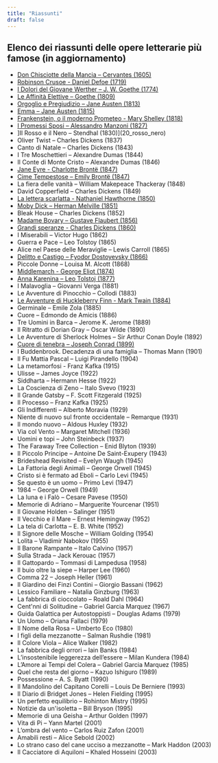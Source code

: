```yaml
---
title: "Riassunti"
draft: false
---
```

## Elenco dei riassunti delle opere letterarie più famose (in aggiornamento)


* [Don Chisciotte della Mancia – Cervantes (1605)](3_don_chisciotte)
* [Robinson Crusoe - Daniel Defoe (1719)](14_robinson_crusoe)
* [I Dolori del Giovane Werther – J. W. Goethe (1774)](12_giovane_werther)
* [Le Affinità Elettive – Goethe (1809)](17_affinita_elettive)
* [Orgoglio e Pregiudizio – Jane Austen (1813) ](1_orgoglio_e_pregiudizio)
* [Emma – Jane Austen (1815)](18_emma)
* [Frankenstein, o il moderno Prometeo - Mary Shelley (1818)](2_frankenstein)
* [I Promessi Sposi – Alessandro Manzoni (1827)](19_promessi_sposi)
* ]Il Rosso e il Nero – Stendhal (1830)](20_rosso_nero)
* Oliver Twist – Charles Dickens (1837)
* Canto di Natale – Charles Dickens (1843)
* I Tre Moschettieri – Alexandre Dumas (1844)
* Il Conte di Monte Cristo – Alexandre Dumas (1846)
* [Jane Eyre - Charlotte Brontë (1847)](4_jane_eyre)
* [Cime Tempestose – Emily Brontë (1847)](5_cime_tempestose)
* La fiera delle vanità – William Makepeace Thackeray (1848)
* David Copperfield – Charles Dickens (1849)
* [La lettera scarlatta - Nathaniel Hawthorne (1850)](7_lettera_scarlatta)
* [Moby Dick – Herman Melville (1851)](6_moby_dick)
* Bleak House – Charles Dickens (1852)
* [Madame Bovary – Gustave Flaubert (1856)](13_madame_bovary)
* [Grandi speranze - Charles Dickens (1860)](8_grandi_speranze)
* I Miserabili – Victor Hugo (1862)
* Guerra e Pace – Leo Tolstoy (1865)
* Alice nel Paese delle Meraviglie – Lewis Carroll (1865)
* [Delitto e Castigo – Fyodor Dostoyevsky (1866)](9_delitto_castigo)
* Piccole Donne – Louisa M. Alcott (1868)
* [Middlemarch - George Eliot (1874)](16_middlemarch)
* [Anna Karenina – Leo Tolstoj (1877)](10_anna_karenina)
* I Malavoglia – Giovanni Verga (1881)
* Le Avventure di Pinocchio – Collodi (1883)
* [Le Avventure di Huckleberry Finn - Mark Twain (1884)](11_huckleberry_finn)
* Germinale – Emile Zola (1885)
* Cuore – Edmondo de Amicis (1886)
* Tre Uomini in Barca – Jerome K. Jerome (1889)
* Il Ritratto di Dorian Gray – Oscar Wilde (1890)
* Le Avventure di Sherlock Holmes – Sir Arthur Conan Doyle (1892)
* [Cuore di tenebra – Joseph Conrad (1899)](15_cuore_tenebra)
* I Buddenbrook. Decadenza di una famiglia  – Thomas Mann (1901)
* Il Fu Mattia Pascal – Luigi Pirandello (1904)
* La metamorfosi - Franz Kafka (1915)
* Ulisse – James Joyce (1922)
* Siddharta – Hermann Hesse (1922)
* La Coscienza di Zeno – Italo Svevo (1923)
* Il Grande Gatsby – F. Scott Fitzgerald (1925)
* Il Processo – Franz Kafka (1925)
* Gli Indifferenti – Alberto Moravia (1929)
* Niente di nuovo sul fronte occidentale – Remarque (1931)
* Il mondo nuovo – Aldous Huxley (1932)
* Via col Vento – Margaret Mitchell (1936)
* Uomini e topi – John Steinbeck (1937)
* The Faraway Tree Collection – Enid Blyton (1939)
* Il Piccolo Principe – Antoine De Saint-Exupery (1943)
* Brideshead Revisited – Evelyn Waugh (1945)
* La Fattoria degli Animali – George Orwell (1945)
* Cristo si è fermato ad Eboli – Carlo Levi (1945)
* Se questo è un uomo – Primo Levi (1947)
* 1984 – George Orwell (1949)
* La luna e i Falò – Cesare Pavese (1950)
* Memorie di Adriano – Marguerite Yourcenar (1951)
* Il Giovane Holden – Salinger (1951)
* Il Vecchio e il Mare – Ernest Hemingway (1952)
* La tela di Carlotta – E. B. White (1952)
* Il Signore delle Mosche – William Golding (1954)
* Lolita – Vladimir Nabokov (1955)
* Il Barone Rampante – Italo Calvino (1957)
* Sulla Strada – Jack Kerouac (1957)
* Il Gattopardo – Tommasi di Lampedusa (1958)
* Il buio oltre la siepe – Harper Lee (1960)
* Comma 22 – Joseph Heller (1961)
* Il Giardino dei Finzi Contini – Giorgio Bassani (1962)
* Lessico Familiare – Natalia Ginzburg (1963)
* La fabbrica di cioccolato – Roald Dahl (1964)
* Cent'nni di Solitudine – Gabriel Garcia Marquez (1967)
* Guida Galattica per Autostoppisti – Douglas Adams (1979) 
* Un Uomo – Oriana Fallaci (1979)
* Il Nome della Rosa – Umberto Eco (1980)
* I figli della mezzanotte – Salman Rushdie (1981)
* Il Colore Viola – Alice Walker (1982)
* La fabbrica degli orrori – Iain Banks (1984)
* L’insostenibile leggerezza dell’essere – Milan Kundera (1984)
* L’Amore ai Tempi del Colera – Gabriel Garcia Marquez (1985)
* Quel che resta del giorno – Kazuo Ishiguro (1989)
* Possessione – A. S. Byatt (1990)
* Il Mandolino del Capitano Corelli – Louis De Berniere (1993)
* Il Diario di Bridget Jones – Helen Fielding (1995)
* Un perfetto equilibrio – Rohinton Mistry (1995)
* Notizie da un'isoletta – Bill Bryson (1995)
* Memorie di una Geisha – Arthur Golden (1997)
* Vita di Pi – Yann Martel (2001)
* L’ombra del vento – Carlos Ruiz Zafon (2001)
* Amabili resti – Alice Sebold (2002)
* Lo strano caso del cane ucciso a mezzanotte – Mark Haddon (2003)
* Il Cacciatore di Aquiloni – Khaled Hosseini (2003)




